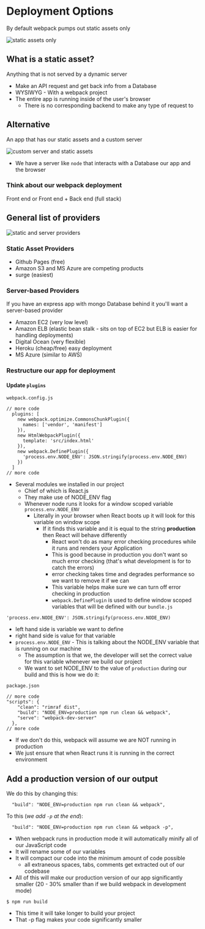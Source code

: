 # Deployment Options
By default webpack pumps out static assets only

![static assets only](https://i.imgur.com/hZnGhp9.png)

## What is a static asset?
Anything that is not served by a dynamic server

* Make an API request and get back info from a Database
* WYSIWYG - With a webpack project
* The entire app is running inside of the user's browser
    - There is no corresponding backend to make any type of request to

## Alternative
An app that has our static assets and a custom server

![custom server and static assets](https://i.imgur.com/eSkNVFw.png)

* We have a server like `node` that interacts with a Database our app and the browser

### Think about our webpack deployment
Front end or Front end + Back end (full stack)

## General list of providers
![static and server providers](https://i.imgur.com/leTLtcQ.png)

### Static Asset Providers
* Github Pages (free)
* Amazon S3 and MS Azure are competing products
* surge (easiest)

### Server-based Providers
If you have an express app with mongo Database behind it you'll want a server-based provider

* Amazon EC2 (very low level)
* Amazon ELB (elastic bean stalk - sits on top of EC2 but ELB is easier for handling deployments)
* Digital Ocean (very flexible)
* Heroku (cheap/free) easy deployment
* MS Azure (similar to AWS)

### Restructure our app for deployment
#### Update `plugins`
`webpack.config.js`

```
// more code
  plugins: [
    new webpack.optimize.CommonsChunkPlugin({
      names: ['vendor', 'manifest']
    }),
    new HtmlWebpackPlugin({
      template: 'src/index.html'
    }),
    new webpack.DefinePlugin({
      'process.env.NODE_ENV': JSON.stringify(process.env.NODE_ENV)
    })
  ]
// more code
```

* Several modules we installed in our project
    - Chief of which is React.js
    - They make use of NODE_ENV flag
    - Whenever node runs it looks for a window scoped variable `process.env.NODE_ENV`
        + Literally in your browser when React boots up it will look for this variable on window scope
            * If it finds this variable and it is equal to the string **production** then React will behave differently
                - React won't do as many error checking procedures while it runs and renders your Application
                - This is good because in production you don't want so much error checking (that's what development is for to catch the errors)
                - error checking takes time and degrades performance so we want to remove it if we can
                - This variable helps make sure we can turn off error checking in production
                - `webpack.DefinePlugin` is used to define window scoped variables that will be defined with our `bundle.js`

`'process.env.NODE_ENV': JSON.stringify(process.env.NODE_ENV)`

* left hand side is variable we want to define
* right hand side is value for that variable
* `process.env.NODE_ENV` - This is talking about the NODE_ENV variable that is running on our machine
    - The assumption is that we, the developer will set the correct value for this variable whenever we build our project
    - We want to set NODE_ENV to the value of `production` during our build and this is how we do it:

`package.json`

```
// more code
"scripts": {
    "clean": "rimraf dist",
    "build": "NODE_ENV=production npm run clean && webpack",
    "serve": "webpack-dev-server"
  }, 
// more code
```

* If we don't do this, webpack will assume we are NOT running in production
* We just ensure that when React runs it is running in the correct environment

## Add a production version of our output
We do this by changing this:

`  "build": "NODE_ENV=production npm run clean && webpack",`

To this (_we add `-p` at the end_):

`  "build": "NODE_ENV=production npm run clean && webpack -p",`

* When webpack runs in production mode it will automatically minify all of our JavaScript code
* It will rename some of our variables
* It will compact our code into the minimum amount of code possible
    - all extraneous spaces, tabs, comments get extracted out of our codebase
* All of this will make our production version of our app significantly smaller (20 - 30% smaller than if we build webpack in development mode)

`$ npm run build`

* This time it will take longer to build your project
* That -p flag makes your code significantly smaller
